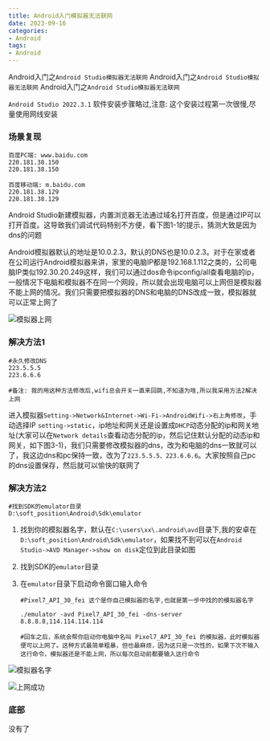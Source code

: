 ```yaml
---
title: Android入门模拟器无法联网
date: 2023-09-16
categories: 
- Android
tags:
- Android
---
```

Android入门之`Android Studio模拟器无法联网`
Android入门之`Android Studio模拟器无法联网`
Android入门之`Android Studio模拟器无法联网`

<!-- more -->

`Android Studio 2022.3.1` 软件安装步骤略过,注意: 这个安装过程第一次很慢,尽量使用网线安装

### 场景复现

```wiki
百度PC端: www.baidu.com
220.181.38.150
220.181.38.150

百度移动端: m.baidu.com
220.181.38.129
220.181.38.129

```

Android Studio新建模拟器，内置浏览器无法通过域名打开百度，但是通过IP可以打开百度。这导致我们调试代码特别不方便，看下图1-1的提示，猜测大致是因为dns的问题


Android模拟器默认的地址是10.0.2.3，默认的DNS也是10.0.2.3。对于在家或者在公司运行Android模拟器来讲，家里的电脑IP都是192.168.1.112之类的，公司电脑IP类似192.30.20.249这样，我们可以通过dos命令ipconfig/all查看电脑的ip，一般情况下电脑和模拟器不在同一个网段，所以就会出现电脑可以上网但是模拟器不能上网的情况。我们只需要把模拟器的DNS和电脑的DNS改成一致，模拟器就可以正常上网了

![模拟器上网](/img/Android/and_01_5.png "模拟器上网")

### 解决方法1

```wiki
#永久修改DNS
223.5.5.5
223.6.6.6

#备注: 我的用这种方法修改后,wifi总会开关一直来回跳,不知道为啥,所以我采用方法2解决上网
```

进入模拟器`Setting->Network&Internet->Wi-Fi->AndroidWifi->右上角修改`，手动选择IP `setting->static`，ip地址和网关还是设置成`DHCP`动态分配的ip和网关地址(大家可以在`Network details`查看动态分配的ip，然后记住默认分配的动态ip和网关，如下图3-1)，我们只需要修改模拟器的dns，改为和电脑的dns一致就可以了，我这边dns和pc保持一致，改为了`223.5.5.5、223.6.6.6`。大家按照自己pc的dns设置保存，然后就可以愉快的联网了

### 解决方法2

```wiki
#找到SDK的emulator目录
D:\soft_position\Android\Sdk\emulator

```

1. 找到你的模拟器名字，默认在`C:\users\xx\.android\avd`目录下,我的安卓在`D:\soft_position\Android\Sdk\emulator`，如果找不到可以在`Android Studio->AVD Manager->show on disk`定位到此目录如图

2. 找到SDK的`emulator`目录

3. 在`emulator`目录下启动命令窗口输入命令

   ```wiki
   #Pixel7_API_30_fei 这个是你自己模拟器的名字,也就是第一步中找的的模拟器名字
   
   ./emulator -avd Pixel7_API_30_fei -dns-server 8.8.8.8,114.114.114.114
   
   #回车之后，系统会帮你启动你电脑中名叫 Pixel7_API_30_fei 的模拟器，此时模拟器便可以上网了。这种方式最简单粗暴，但也最麻烦，因为这只是一次性的，如果下次不输入这行命令，模拟器还是不能上网，所以每次启动前都要输入这行命令
   ```

   

![模拟器名字](/img/Android/and_01_6.png "模拟器名字")

![上网成功](/img/Android/and_01_7.png "上网成功")


### 底部

没有了























